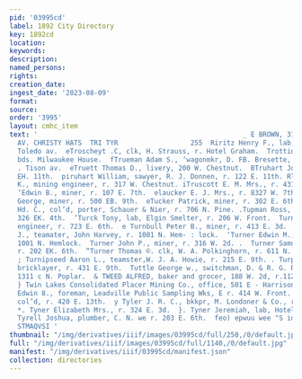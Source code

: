 ```yaml
---
pid: '03995cd'
label: 1892 City Directory
key: 1892cd
location: 
keywords: 
description: 
named_persons: 
rights: 
creation_date: 
ingest_date: '2023-08-09'
format: 
source: 
order: '3995'
layout: cmhc_item
text: '                                                   _ E BROWN, 318 HARRISON
  AV. CHRISTY HATS  TRI TYR                  255  Riritz Henry F., lab, r. 200 S.
  Toledo av.  eTroscheyt .C, clk, H. Strauss, r. Hotel Graham.  Trottink Jacob, lab,
  bds. Milwaukee House.  fTrueman Adam S., ‘wagonmkr, D. FB. Bresette, } r. 1001 Har-
  . Tison av.  eTruett Thomas D., livery, 200 W. Chestnut.  BTruhart Joseph, r. 122
  EH. 11th.  piruhart William, sawyer, R. J. Donnen, r. 122 E. 11th. Rlruman Jesse
  K., mining engineer, r. 317 W. Chestnut. iTruscott E. M. Mrs., r. 431 E. 8th.  ‘Tucker
  ‘Edwin B., miner, r. 107 E. 7th.  elaucker E. J. Mrs., r. 8327 W. 7th.  E Tucker
  George, miner, r. 500 EB. 9th.  eTucker Patrick, miner, r. 302 E. 6th.  &Tumlin
  Hd. C., col’d, porter, Schauer & Nier, r. 706 N. Pine. .Tupman Ross, miner, bds.
  326 EK. 4th.  ‘Turck Tony, lab, Elgin Smelter, r. 206 W. Front.  Turnbull Henry,
  engineer, r. 723 E. 6th.  e Turnbull Peter B., miner, r. 413 E. 3d.  re Turner Edwin
  J., teamater, John Harvey, r. 1001 N. Hem- : lock.  ‘Turner Edwin M., lawyer, r.
  1001 N. Hemlock.  Turner John P., miner, r. 316 W. 2d. .  Turner Samuel B., miner,
  r. 202 EK. 6th.  “Turner Thomas ©. clk, W. A. Polkinghorn, r. 611 N. Orange.  ;
  ; Turnipseed Aaron L., teamster,W. J. A. Howie, r. 215 E. 9th. . Turpin Martin V.,
  bricklayer, r. 431 E. 9th.  Tuttle George w., switchman, D. & R. G. R. R., bds.
  1311 c N. Poplar.  & TWEED ALFRED, baker and grocer, 188 W. 2d, r.112 W. ; 3d.  F
  } Twin Lakes Consolidated Placer Mining Co., office, 501 E - Harrison av.  ‘Tyler
  Edwin 8., foreman, Leadville Public Sampling Wks, E r. 414 W. Front.  - Tyler James,
  col’d, r. 420 E. 13th.  y Tyler J. R. C., bkkpr, M. Londoner & Co., r. 1108 N. Poplar.
  *. Tyner Elizabeth Mrs., r. 324 E. 3d.  }. Tyner Jeremiah, lab, Hotel Kitchen.  ;
  Tyrell Joshua, plumber, C. N. we r. 203 E. 6th.  feo) epwuu wee "S idog 606 " WOO
  STMAQVSI '
thumbnail: "/img/derivatives/iiif/images/03995cd/full/250,/0/default.jpg"
full: "/img/derivatives/iiif/images/03995cd/full/1140,/0/default.jpg"
manifest: "/img/derivatives/iiif/03995cd/manifest.json"
collection: directories
---
```

